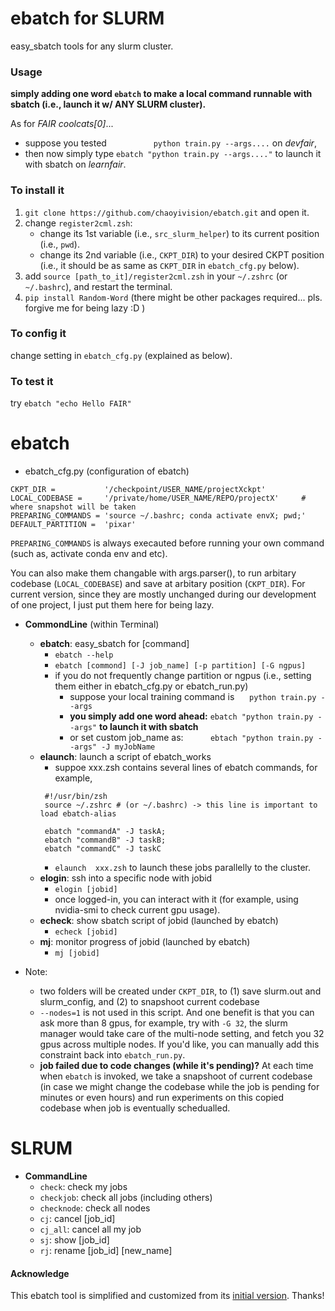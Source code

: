 # ebatch for SLURM
easy_sbatch tools for any slurm cluster.


### Usage
**simply adding one word `ebatch` to make a local command runnable with sbatch (i.e., launch it w/ ANY SLURM cluster).**

As for *FAIR coolcats[0]*...
* suppose you tested &nbsp;&nbsp;&nbsp;&nbsp;&nbsp;&nbsp;&nbsp;&nbsp;&nbsp;&nbsp;&nbsp;&nbsp;&nbsp;&nbsp;&nbsp;&nbsp;&nbsp;  `python train.py --args....` on *devfair*, 
* then now simply type `ebatch "python train.py --args...."` to launch it with sbatch on *learnfair*.


### To install it
1. `git clone https://github.com/chaoyivision/ebatch.git` and open it.
2. change `register2cml.zsh`:
   * change its 1st variable (i.e., `src_slurm_helper`) to its current position (i.e., `pwd`).
   * change its 2nd variable (i.e., `CKPT_DIR`) to your desired CKPT position (i.e., it should be as same as `CKPT_DIR` in `ebatch_cfg.py` below).
4. add `source [path_to_it]/register2cml.zsh` in your `~/.zshrc`  (or `~/.bashrc`), and restart the terminal.
5. `pip install Random-Word` (there might be other packages required... pls. forgive me for being lazy :D )

### To config it
change setting in `ebatch_cfg.py` (explained as below).

### To test it
try `ebatch "echo Hello FAIR"`


# ebatch
* ebatch_cfg.py (configuration of ebatch)
```
CKPT_DIR =           '/checkpoint/USER_NAME/projectXckpt'
LOCAL_CODEBASE =     '/private/home/USER_NAME/REPO/projectX'     # where snapshot will be taken
PREPARING_COMMANDS = 'source ~/.bashrc; conda activate envX; pwd;' 
DEFAULT_PARTITION =  'pixar'
```
`PREPARING_COMMANDS` is always execauted before running your own command (such as, activate conda env and etc).

You can also make them changable with args.parser(), to run arbitary codebase (`LOCAL_CODEBASE`) and save at arbitary position (`CKPT_DIR`). For current version, since they are mostly unchanged during our development of one project, I just put them here for being lazy.

* **CommondLine** (within Terminal)
    * **ebatch**: easy_sbatch for [command]
        * `ebatch --help`
        * `ebatch [commond] [-J job_name] [-p partition] [-G ngpus]`
        * if you do not frequently change partition or ngpus (i.e., setting them either in ebatch_cfg.py or ebatch_run.py)
            * suppose your local training command is &nbsp;&nbsp;&nbsp;&nbsp;&nbsp;`python train.py --args`
            * **you simply add one word ahead:** `ebatch "python train.py --args"` **to launch it with sbatch**
            * or set custom job_name as:&nbsp;&nbsp;&nbsp;&nbsp;&nbsp;&nbsp;&nbsp;&nbsp;&nbsp;&nbsp; `ebtach "python train.py --args" -J myJobName`
    * **elaunch**: launch a script of ebatch_works
        * suppoe xxx.zsh contains several lines of ebatch commands, for example, 
        ```
         #!/usr/bin/zsh
         source ~/.zshrc # (or ~/.bashrc) -> this line is important to load ebatch-alias
         
         ebatch "commandA" -J taskA;
         ebatch "commandB" -J taskB;
         ebatch "commandC" -J taskC
        ```
        * `elaunch  xxx.zsh` to launch these jobs parallelly to the cluster.
    * **elogin**: ssh into a specific node with jobid
        * `elogin [jobid]` 
        * once logged-in, you can interact with it (for example, using nvidia-smi to check current gpu usage).
    * **echeck**: show sbatch script of jobid              (launched by ebatch)
        * `echeck [jobid]`
    * **mj**:      monitor progress of jobid    (launched by ebatch)
        * `mj [jobid]`

* Note:
    * two folders will be created under `CKPT_DIR`, to (1) save slurm.out and slurm_config, and (2) to snapshoot current codebase 
    * `--nodes=1` is not used in this script. And one benefit is that you can ask more than 8 gpus, for example, try with `-G 32`, the slurm manager would take care of the multi-node setting, and fetch you 32 gpus across multiple nodes. If you'd like, you can manually add this constraint back into `ebatch_run.py`.
    * **job failed due to code changes (while it's pending)?** At each time when `ebatch` is invoked, we take a snapshoot of current codebase (in case we might change the codebase while the job is pending for minutes or even hours) and run experiments on this copied codebase when job is eventually schedualled.
    
# SLRUM
* **CommandLine**
    * `check`: check my jobs
    * `checkjob`: check all jobs (including others)
    * `checknode`: check all nodes
    * `cj`: cancel [job_id]
    * `cj_all`: cancel all my job
    * `sj`: show [job_id]
    * `rj`: rename [job_id] [new_name]




#### Acknowledge
This ebatch tool is simplified and customized from its [initial version](https://github.com/shenwei356/easy_sbatch). Thanks!
